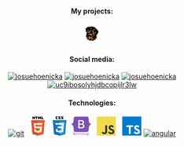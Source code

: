 <h4 align="center">My projects:</h4>
<p align="center">
    <a href="https://playhoenix.github.io" target="_blank" rel="noreferrer noopener"><img src="https://raw.githubusercontent.com/josuehoenicka/playhoenicka/main/img/playhoenicka-icon.png" alt="playhoenix" width="40" height="40"></a>
</p>

<h4 align="center">Social media:</h4>
<p align="center">
    <a href="https://github.com/josuehoenicka" target="_blank" rel="noreferrer noopener"><img src="https://raw.githubusercontent.com/rahuldkjain/github-profile-readme-generator/master/src/images/icons/Social/github.svg" alt="josuehoenicka" height="30" width="40"></a>
    <a href="https://linkedin.com/in/josuehoenicka" target="_blank" rel="noreferrer noopener"><img src="https://raw.githubusercontent.com/rahuldkjain/github-profile-readme-generator/master/src/images/icons/Social/linked-in-alt.svg" alt="josuehoenicka" height="30" width="40"></a>
    <a href="https://instagram.com/josuehoenicka" target="_blank" rel="noreferrer noopener"><img src="https://raw.githubusercontent.com/rahuldkjain/github-profile-readme-generator/master/src/images/icons/Social/instagram.svg" alt="josuehoenicka" height="30" width="40"></a>
    <a href="https://www.youtube.com/channel/UC9iBosOLYhjDbCoPIjLR3lw"><img src="https://raw.githubusercontent.com/rahuldkjain/github-profile-readme-generator/master/src/images/icons/Social/youtube.svg" alt="uc9ibosolyhjdbcopijlr3lw" height="30" width="40"></a>

</p>

<h4 align="center">Technologies:</h4>
<p align="center">
    <a href="https://git-scm.com/" target="_blank" rel="noreferrer noopener"><img src="https://www.vectorlogo.zone/logos/git-scm/git-scm-icon.svg" alt="git" width="40" height="40"></a>&nbsp;&nbsp;<a href="https://www.w3.org/html/" target="_blank" rel="noreferrer noopener"><img src="https://raw.githubusercontent.com/devicons/devicon/master/icons/html5/html5-original-wordmark.svg" alt="html5" width="40" height="40"></a>
    <a href="https://www.w3schools.com/css/" target="_blank" rel="noreferrer noopener"><img src="https://raw.githubusercontent.com/devicons/devicon/master/icons/css3/css3-original-wordmark.svg" alt="css3" width="40" height="40"></a>
    <a href="https://getbootstrap.com" target="_blank" rel="noreferrer noopener"><img src="https://raw.githubusercontent.com/devicons/devicon/master/icons/bootstrap/bootstrap-plain-wordmark.svg" alt="bootstrap" width="40" height="40"></a> &nbsp;
    <a href="https://developer.mozilla.org/en-US/docs/Web/JavaScript" target="_blank" rel="noreferrer noopener"><img src="https://raw.githubusercontent.com/devicons/devicon/master/icons/javascript/javascript-original.svg" alt="javascript" width="40" height="40"></a> &nbsp;
    <a href="https://www.typescriptlang.org/" target="_blank" rel="noreferrer noopener"> <img src="https://raw.githubusercontent.com/devicons/devicon/master/icons/typescript/typescript-original.svg" alt="typescript" width="40" height="40"></a>
    <a href="https://angular.io" target="_blank" rel="noreferrer"> <img src="https://angular.io/assets/images/logos/angular/angular.svg" alt="angular" width="40" height="40"/></a>
    </p>
